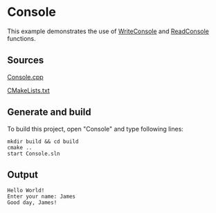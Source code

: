 # Console

This example demonstrates the use of [WriteConsole](https://learn.microsoft.com/windows/console/writeconsole) and [ReadConsole](https://learn.microsoft.com/windows/console/readconsole) functions.

## Sources

[Console.cpp](Console.cpp)

[CMakeLists.txt](CMakeLists.txt)

## Generate and build

To build this project, open "Console" and type following lines:

``` shell
mkdir build && cd build
cmake .. 
start Console.sln
```

## Output

```
Hello World!
Enter your name: James
Good day, James!

